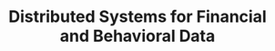 ---
name: Rod Albuyeh
email: ralbuyeh@ucsd.edu
photo: https://dsc-courses.github.io/dsc102-2023-sp/assets/staff-images/rod.jpg
website: https://www.linkedin.com/in/rod-albuyeh-9b46985/
domain: A15
title: Distributed Systems for Financial and Behavioral Data
bio: "I'm a part-time lecturer at HDSI and a machine learning architect with eight years of experience in enterprise ML. My research interests include deep learning for tabular data (with a focus on time-series financial data), reproducible research infrastructure, and applying machine learning to political and social science problems. Outside of academia, I enjoy practicing mixed martial arts, playing racquetball, and exploring San Diego with my family. I'm passionate about data science and machine learning, and I'm looking forward to working with students who like solving interesting problems with machine learning."
description: "In this group, students will learn advanced techniques for building distributed systems to solve large-scale problems in finance, social science, and political science. We will start by exploring techniques for tabular data pre-processing, with a specific focus on time-series and categorical transformations. Students will learn how to apply these techniques to real-world financial and behavioral data sets, with a particular emphasis on reproducibility and scalability. In addition to learning about pre-processing, we will also explore frameworks for scaling workloads beyond a single machine, including Ray, Modin, and Spark. By the end of the course, students will have gained practical experience in enterprise-like workflows and scale, and will be able to tackle complex challenges in data science and computer engineering. To ensure that students are well-prepared for future careers, we will also cover collaborative approaches to code versioning and open source development. Students will learn how to build and contribute to open source applications, which will be hosted in public repositories like PyPI. At the conclusion of the course, students will have a robust addition to their portfolio and a deeper understanding of distributed systems for financial and behavioral data. They will be better-prepared to tackle complex data science and data engineering challenges in both academia and industry."
summer: "It will be helpful spending some time learning the linux command line, git, python packaging, and becoming familiar with an IDE like PyCharm or something similar. "
oldstudent: nan
prerequisites: None
time: Friday 9-10AM, In-Person 📍 HDSI 138
style: My capstone group will be treated as its own entity. 
seats: 6
tag: Distributed Systems and Other Applications
---